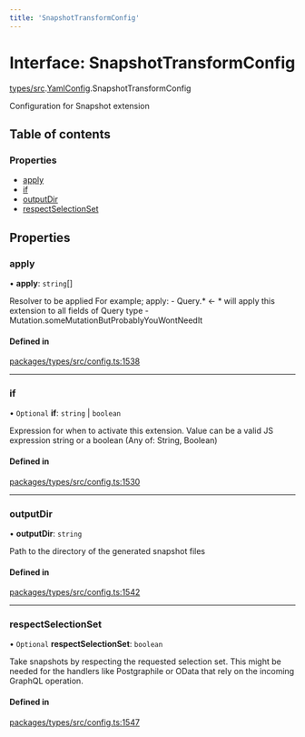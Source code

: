 ```yaml
---
title: 'SnapshotTransformConfig'
---
```


# Interface: SnapshotTransformConfig

[types/src](../modules/types_src).[YamlConfig](../modules/types_src.YamlConfig).SnapshotTransformConfig

Configuration for Snapshot extension

## Table of contents

### Properties

- [apply](types_src.YamlConfig.SnapshotTransformConfig#apply)
- [if](types_src.YamlConfig.SnapshotTransformConfig#if)
- [outputDir](types_src.YamlConfig.SnapshotTransformConfig#outputdir)
- [respectSelectionSet](types_src.YamlConfig.SnapshotTransformConfig#respectselectionset)

## Properties

### apply

• **apply**: `string`[]

Resolver to be applied
For example;
  apply:
      - Query.* <- * will apply this extension to all fields of Query type
      - Mutation.someMutationButProbablyYouWontNeedIt

#### Defined in

[packages/types/src/config.ts:1538](https://github.com/Urigo/graphql-mesh/blob/master/packages/types/src/config.ts#L1538)

___

### if

• `Optional` **if**: `string` \| `boolean`

Expression for when to activate this extension.
Value can be a valid JS expression string or a boolean (Any of: String, Boolean)

#### Defined in

[packages/types/src/config.ts:1530](https://github.com/Urigo/graphql-mesh/blob/master/packages/types/src/config.ts#L1530)

___

### outputDir

• **outputDir**: `string`

Path to the directory of the generated snapshot files

#### Defined in

[packages/types/src/config.ts:1542](https://github.com/Urigo/graphql-mesh/blob/master/packages/types/src/config.ts#L1542)

___

### respectSelectionSet

• `Optional` **respectSelectionSet**: `boolean`

Take snapshots by respecting the requested selection set.
This might be needed for the handlers like Postgraphile or OData that rely on the incoming GraphQL operation.

#### Defined in

[packages/types/src/config.ts:1547](https://github.com/Urigo/graphql-mesh/blob/master/packages/types/src/config.ts#L1547)
